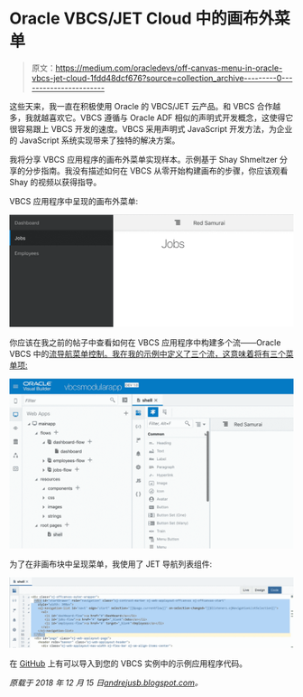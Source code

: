 # Oracle VBCS/JET Cloud 中的画布外菜单

> 原文：<https://medium.com/oracledevs/off-canvas-menu-in-oracle-vbcs-jet-cloud-1fdd48dcf676?source=collection_archive---------0----------------------->

这些天来，我一直在积极使用 Oracle 的 VBCS/JET 云产品。和 VBCS 合作越多，我就越喜欢它。VBCS 遵循与 Oracle ADF 相似的声明式开发概念，这使得它很容易跟上 VBCS 开发的速度。VBCS 采用声明式 JavaScript 开发方法，为企业的 JavaScript 系统实现带来了独特的解决方案。

我将分享 VBCS 应用程序的画布外菜单实现样本。示例基于 Shay Shmeltzer 分享的分步指南。我没有描述如何在 VBCS 从零开始构建画布的步骤，你应该观看 Shay 的视频以获得指导。

VBCS 应用程序中呈现的画布外菜单:

![](img/2714ec70564c50a2420d9a8e5a2145dd.png)

你应该在我之前的帖子中查看如何在 VBCS 应用程序中构建多个流——Oracle VBCS 中的[流导航菜单控制。我在我的示例中定义了三个流，这意味着将有三个菜单项:](http://andrejusb.blogspot.com/2018/08/flow-navigation-menu-control-in-oracle.html)

![](img/f702626c6ba4b8ee60a034ab697ace96.png)

为了在非画布块中呈现菜单，我使用了 JET 导航列表组件:

![](img/08ea2778043c00367f56bf25a73ab606.png)

在 [GitHub](https://github.com/abaranovskis-redsamurai/vbcsmodularapp) 上有可以导入到您的 VBCS 实例中的示例应用程序代码。

*原载于 2018 年 12 月 15 日*[*andrejusb.blogspot.com*](https://andrejusb.blogspot.com/2018/12/off-canvas-menu-in-oracle-vbcsjet-cloud.html)*。*